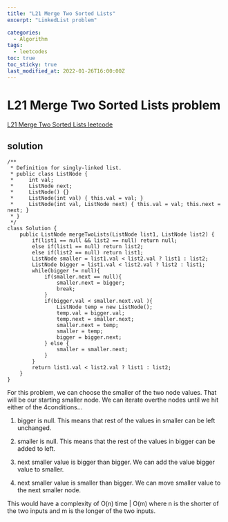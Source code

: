 ```yaml
---
title: "L21 Merge Two Sorted Lists"
excerpt: "LinkedList problem"

categories:
  - Algorithm
tags:
  - leetcodes
toc: true
toc_sticky: true
last_modified_at: 2022-01-26T16:00:00Z
---
```


# L21 Merge Two Sorted Lists problem 

[L21 Merge Two Sorted Lists leetcode](https://leetcode.com/problems/merge-two-sorted-lists/)

## solution

```
/**
 * Definition for singly-linked list.
 * public class ListNode {
 *     int val;
 *     ListNode next;
 *     ListNode() {}
 *     ListNode(int val) { this.val = val; }
 *     ListNode(int val, ListNode next) { this.val = val; this.next = next; }
 * }
 */
class Solution {
    public ListNode mergeTwoLists(ListNode list1, ListNode list2) {
        if(list1 == null && list2 == null) return null;
        else if(list1 == null) return list2;
        else if(list2 == null) return list1;
        ListNode smaller = list1.val < list2.val ? list1 : list2;
        ListNode bigger = list1.val < list2.val ? list2 : list1;
        while(bigger != null){
            if(smaller.next == null){
                smaller.next = bigger;
                break;
            }
            if(bigger.val < smaller.next.val ){
                ListNode temp = new ListNode();
                temp.val = bigger.val;
                temp.next = smaller.next;
                smaller.next = temp;
                smaller = temp;
                bigger = bigger.next;
            } else {
                smaller = smaller.next;
            }
        }
        return list1.val < list2.val ? list1 : list2;
    }    
}
```
For this problem, we can choose the smaller of the two node values. That will be our starting smaller node. We can iterate overthe nodes until we hit either of the 4conditions...

1. bigger is null.
This means that rest of the values in smaller can be left unchanged.

2. smaller is null.
This means that the rest of the values in bigger can be added to left. 

3. next smaller value is bigger than bigger. We can add the value bigger value to smaller.

4. next smaller value is smaller than bigger. We can move smaller value to the next smaller node. 

This would have a complexity of O(n) time | O(m) where n is the shorter of the two inputs and m is the longer of the two inputs. 



